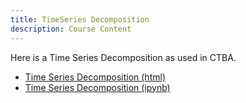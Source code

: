 ```yaml
---
title: TimeSeries Decomposition
description: Course Content
---
```


Here is a Time Series Decomposition as used in CTBA.
- [Time Series Decomposition (html)](TimeSeries.html)
- [Time Series Decomposition (ipynb)](TimeSeries.ipynb)
